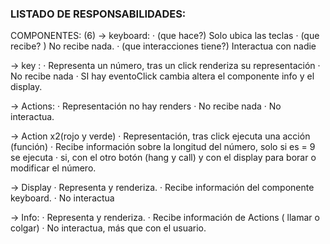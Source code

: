 ### LISTADO DE RESPONSABILIDADES:

COMPONENTES: (6)
-> keyboard:
· (que hace?) Solo ubica las teclas
· (que recibe? ) No recibe nada.
· (que interacciones tiene?) Interactua con nadie

-> key :
· Representa un número, tras un click renderiza su representación
· No recibe nada
· SI hay eventoClick cambia altera el componente info y el display.

-> Actions:
· Representación no hay renders
· No recibe nada
· No interactua.

-> Action x2(rojo y verde)
· Representación, tras click ejecuta una acción (función)
· Recibe información sobre la longitud del número, solo si es = 9 se ejecuta
· si, con el otro botón (hang y call) y con el display para borar o modificar el número.

-> Display
· Representa y renderiza.
· Recibe información del componente keyboard.
· No interactua

-> Info:
· Representa y renderiza.
· Recibe información de Actions ( llamar o colgar)
· No interactua, más que con el usuario.
